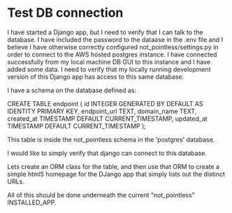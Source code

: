 Test DB connection
==================

I have started a Django app, but I need to verify that I can talk to the database.
I have included the password to the dataase in the .env file and I believe I have otherwise correctly configured
not_pointless/settings.py
in order to connect to the AWS hosted postgres instance. I have connected successfully from
my local machine DB GUI to this instance and I have added some data. I need to verify that my locally running development
version of this Django app has access to this same database.

I have a schema on the database defined as:

CREATE TABLE endpoint
(
    id           INTEGER GENERATED BY DEFAULT AS IDENTITY
        PRIMARY KEY,
    endpoint_url TEXT,
    domain_name  TEXT,
    created_at   TIMESTAMP DEFAULT CURRENT_TIMESTAMP,
    updated_at   TIMESTAMP DEFAULT CURRENT_TIMESTAMP
);

This table is inside the not_pointless schema in the 'postgres' database.

I would like to simply verify that django can connect to this database.

Lets create an ORM class for the table, and then use that ORM to create a simple html5 homepage for the DJango app that simply lists out the distinct URLs.

All of this should be done underneath the current "not_pointless" INSTALLED_APP.
